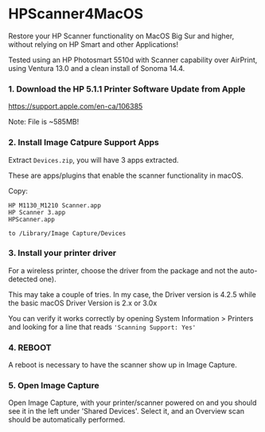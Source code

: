 # HPScanner4MacOS
Restore your HP Scanner functionality on MacOS Big Sur and higher, without relying on HP Smart and other Applications!

Tested using an HP Photosmart 5510d with Scanner capability over AirPrint, using Ventura 13.0 and a clean install of Sonoma 14.4.

### 1. Download the HP 5.1.1 Printer Software Update from Apple
https://support.apple.com/en-ca/106385

Note: File is ~585MB!

### 2. Install Image Catpure Support Apps
Extract ```Devices.zip```, you will have 3 apps extracted.

These are apps/plugins that enable the scanner functionality in macOS.

Copy:
```
HP M1130_M1210 Scanner.app
HP Scanner 3.app
HPScanner.app

to /Library/Image Capture/Devices
```
### 3. Install your printer driver
For a wireless printer, choose the driver from the package and not the auto-detected one).

This may take a couple of tries. In my case, the Driver version is 4.2.5 while the basic macOS Driver Version is 2.x or 3.0x

You can verify it works correctly by opening System Information > Printers and looking for a line that reads ```'Scanning Support: Yes'```

### 4. REBOOT
A reboot is necessary to have the scanner show up in Image Capture.

### 5. Open Image Capture
Open Image Capture, with your printer/scanner powered on and you should see it in the left under 'Shared Devices'. 
Select it, and an Overview scan should be automatically performed. 

